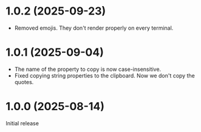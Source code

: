 # 1.0.2 (2025-09-23)
- Removed emojis. They don't render properly on every terminal.

# 1.0.1 (2025-09-04)
- The name of the property to copy is now case-insensitive.
- Fixed copying string properties to the clipboard. Now we don't copy the quotes.

# 1.0.0 (2025-08-14)
Initial release